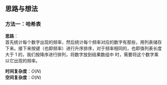 ## 思路与想法
### 方法一：哈希表
**思路**：  
首先统计每个数字出现的频率，然后统计每个频率对应的数字有那些，用列表储存下来。接下来按键（也即频率）进行升序排序，对于频率相同的，也即值列表长度大于 1 的，我们按降序进行排列，将数字放到结果数组中
时，需要将这个数字乘以它出现的频率。


**时间复杂度**：*O*(*N*)  
**空间复杂度**：*O*(*N*)
